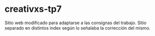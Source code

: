# creativxs-tp7
Sitio web modificado para adaptarse a las consignas del trabajo.
Sitio separado en distintos index según lo señalaba la corrección del mismo.
